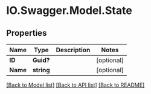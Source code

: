 # IO.Swagger.Model.State
## Properties

Name | Type | Description | Notes
------------ | ------------- | ------------- | -------------
**ID** | **Guid?** |  | [optional] 
**Name** | **string** |  | [optional] 

[[Back to Model list]](../README.md#documentation-for-models) [[Back to API list]](../README.md#documentation-for-api-endpoints) [[Back to README]](../README.md)


